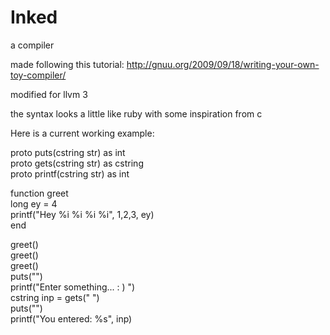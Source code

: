 Inked
=====

a compiler

made following this tutorial: http://gnuu.org/2009/09/18/writing-your-own-toy-compiler/

modified for llvm 3

the syntax looks a little like ruby with some inspiration from c

Here is a current working example:<br>

proto puts(cstring str) as int<br>
proto gets(cstring str) as cstring<br>
proto printf(cstring str) as int<br>

function greet<br>
	long ey = 4	<br>
	printf("Hey %i %i %i %i", 1,2,3, ey)<br>
end<br>

greet()<br>
greet()<br>
greet()<br>
puts("")<br>
printf("Enter something... : ) ")<br>
cstring inp = gets("          ")<br>
puts("")<br>
printf("You entered: %s", inp)<br>
